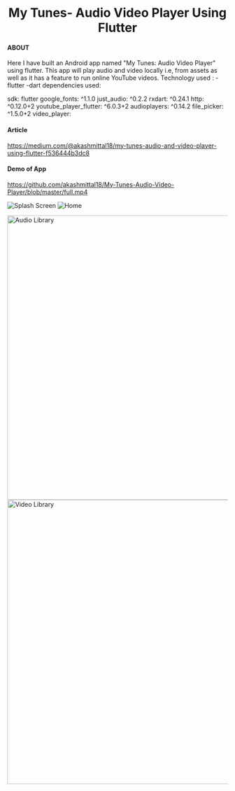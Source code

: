 <h1 align="center">My Tunes- Audio Video Player Using Flutter</h1>

#### ABOUT

Here I have built an Android app named "My Tunes: Audio Video Player" using flutter. This app will play audio and video locally i.e, from assets as well as it has a feature to run online YouTube videos.
Technology used : -flutter -dart 
dependencies used: 

  sdk: flutter
  google_fonts: ^1.1.0
  just_audio: ^0.2.2
  rxdart: ^0.24.1
  http: ^0.12.0+2
  youtube_player_flutter: ^6.0.3+2
  audioplayers: ^0.14.2
  file_picker: ^1.5.0+2
  video_player:



#### Article

https://medium.com/@akashmittal18/my-tunes-audio-and-video-player-using-flutter-f536444b3dc8


#### Demo of App
<https://github.com/akashmittal18/My-Tunes-Audio-Video-Player/blob/master/full.mp4>
<p align="left"><img src="https://github.com/akashmittal18/My-Tunes-Audio-Video-Player/blob/master/splashscreen.jpeg" alt="Splash Screen" /> <img src="https://github.com/akashmittal18/My-Tunes-Audio-Video-Player/blob/master/home.jpeg" alt="Home" /> </p>
<p align="left"><img src="https://github.com/akashmittal18/My-Tunes-Audio-Video-Player/blob/master/audiolib.jpeg" alt="Audio Library" width="650" height="650"/> <img src="https://github.com/akashmittal18/My-Tunes-Audio-Video-Player/blob/master/video%20library.jpeg" alt="Video Library" width="650" height="650"/> </p>